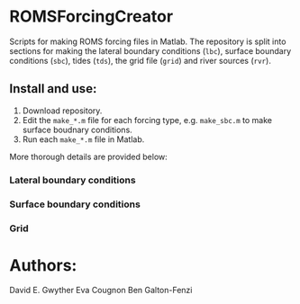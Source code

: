 # ROMSForcingCreator
Scripts for making ROMS forcing files in Matlab. The repository is split into sections for making the lateral boundary conditions (`lbc`), surface boundary conditions (`sbc`), tides (`tds`),  the grid file (`grid`) and river sources (`rvr`).

## Install and use:
1. Download repository.
2. Edit the `make_*.m` file for each forcing type, e.g. `make_sbc.m` to make surface boudnary conditions.
3. Run each `make_*.m` file in Matlab.

More thorough details are provided below:
### Lateral boundary conditions

### Surface boundary conditions

### Grid



# Authors:
David E. Gwyther
Eva Cougnon
Ben Galton-Fenzi
